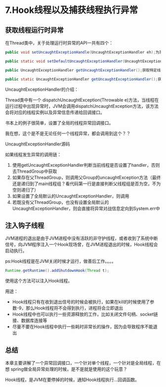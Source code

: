 # 7.Hook线程以及捕获线程执行异常

## 获取线程运行时异常
在Thread类中，关于处理运行时异常的API一共有四个：
```java
public void setUncaughtExceptionHandle(UncaughtExceptionHandler eh);为某个特定线程指定UncaughtExceptionHandler。

public static void setDefaultUncaughtExceptionHandler(UncaughtExceptionHandler eh);设置全局的UncaughtExceptionHandler

public UncaughtExceptionHandler getUncaughtExceptionHandler();获取特定线程的UncaughtExceptionHandler

public static UncaughtExceptionHandler getUncaughtExceptionHandler();获取全局的UncaughtExceptionHandler

```

UncaughtExceptionHandler的介绍：

Thread类中有一个 dispatchUncaughtException(Throwable e)方法，当线程在运行过程中出现异常时，JVM会调用dispatchUncaughtException方法，该方法会将对应的线程实例以及异常信息传递给回调接口。

书本上的例子很简单，设置了全局的线程异常回调接口。

我在想，这个是不是无论任何一个线程异常，都会调用到这个？？

UncaughtExceptionHandler源码

如果线程发生异常的调用链：

1. 使用getUncaughtExceptionHandler判断当前线程是否设置了handler，否则去ThreadGroup中获取
2. 如果存在父ThreadGroup，则调用父Group的uncaughtException方法（最终还是递归到了main线程组？看代码第一行是直接判断父线程组是否为空，不为空则递归了）
3. 如果设置了全局默认的UncaughtExceptionHandler，则调用
4. 若既没有父ThreadGroup，也没有设置全局默认的UncaughtExceptionHandler，则会直接将异常对战信息定向到System.err中

## 注入钩子线程
JVM进程的退出是由于JVM进程中没有活跃的非守护线程，或者收到了系统中断信号，向JVM程序注入一个Hook现场曾，在JVM进程退出的时候，Hook线程会启动执行。

ps:Hook线程是在JVM关闭时候才运行，做善后工作。。。。

```java
Runtime.getRuntime().addShutdownHook(Thread t);
```
使用这个方法可以注入Hook线程。

用途：
* Hook线程只有在收到退出信号的时候会被执行，如果在kill的时候使用了参数-9，那么Hook线程将不会得到执行，进程将会立即退出
* Hook线程中也可以执行一些资源释放的工作，比如关闭文件句柄、socket链接、数据库连接等
* 尽量不要在Hook线程中执行一些耗时非常长的操作，因为会导致程序不能退出

## 总结

本章主要讲解了一个异常回调接口，一个针对单个线程，一个针对是全局线程，在想 spring做全局异常处理的时候，是不是就是使用的这个玩意？

Hook线程，是JVM在要停掉的时候，通知Hook线程执行...回调函数。
